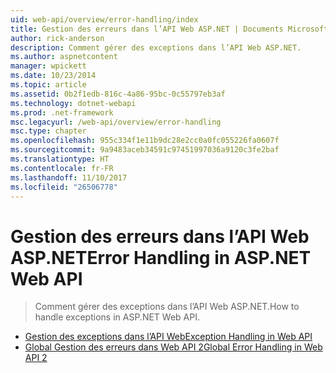 ```yaml
---
uid: web-api/overview/error-handling/index
title: Gestion des erreurs dans l’API Web ASP.NET | Documents Microsoft
author: rick-anderson
description: Comment gérer des exceptions dans l’API Web ASP.NET.
ms.author: aspnetcontent
manager: wpickett
ms.date: 10/23/2014
ms.topic: article
ms.assetid: 0b2f1edb-816c-4a86-95bc-0c55797eb3af
ms.technology: dotnet-webapi
ms.prod: .net-framework
msc.legacyurl: /web-api/overview/error-handling
msc.type: chapter
ms.openlocfilehash: 955c334f1e11b9dc28e2cc0a0fc055226fa0607f
ms.sourcegitcommit: 9a9483aceb34591c97451997036a9120c3fe2baf
ms.translationtype: HT
ms.contentlocale: fr-FR
ms.lasthandoff: 11/10/2017
ms.locfileid: "26506778"
---
```

<a name="error-handling-in-aspnet-web-api"></a><span data-ttu-id="97f33-103">Gestion des erreurs dans l’API Web ASP.NET</span><span class="sxs-lookup"><span data-stu-id="97f33-103">Error Handling in ASP.NET Web API</span></span>
====================
> <span data-ttu-id="97f33-104">Comment gérer des exceptions dans l’API Web ASP.NET.</span><span class="sxs-lookup"><span data-stu-id="97f33-104">How to handle exceptions in ASP.NET Web API.</span></span>


- [<span data-ttu-id="97f33-105">Gestion des exceptions dans l’API Web</span><span class="sxs-lookup"><span data-stu-id="97f33-105">Exception Handling in Web API</span></span>](exception-handling.md)
- [<span data-ttu-id="97f33-106">Global Gestion des erreurs dans Web API 2</span><span class="sxs-lookup"><span data-stu-id="97f33-106">Global Error Handling in Web API 2</span></span>](web-api-global-error-handling.md)

